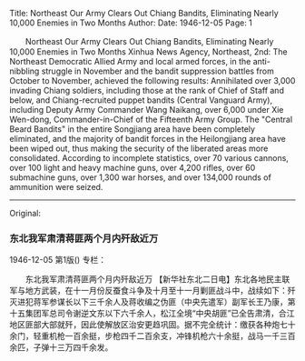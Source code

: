 Title: Northeast Our Army Clears Out Chiang Bandits, Eliminating Nearly 10,000 Enemies in Two Months
Author:
Date: 1946-12-05
Page: 1

　　Northeast Our Army Clears Out Chiang Bandits, Eliminating Nearly 10,000 Enemies in Two Months
Xinhua News Agency, Northeast, 2nd: The Northeast Democratic Allied Army and local armed forces, in the anti-nibbling struggle in November and the bandit suppression battles from October to November, achieved the following results: Annihilated over 3,000 invading Chiang soldiers, including those at the rank of Chief of Staff and below, and Chiang-recruited puppet bandits (Central Vanguard Army), including Deputy Army Commander Wang Naikang, over 6,000 under Xie Wen-dong, Commander-in-Chief of the Fifteenth Army Group. The "Central Beard Bandits" in the entire Songjiang area have been completely eliminated, and the majority of bandit forces in the Heilongjiang area have been wiped out, thus making the security of the liberated areas more consolidated. According to incomplete statistics, over 70 various cannons, over 100 light and heavy machine guns, over 4,200 rifles, over 60 submachine guns, over 1,300 war horses, and over 134,000 rounds of ammunition were seized.



<hr /> 

Original: 


### 东北我军肃清蒋匪两个月内歼敌近万

1946-12-05
第1版()
专栏：

　　东北我军肃清蒋匪两个月内歼敌近万
    【新华社东北二日电】东北各地民主联军与地方武装，在十一月份反蚕食斗争及十月至十一月剿匪战斗中，战续如下：歼灭进犯蒋军参谋长以下三千余人及蒋收编之伪匪（中央先遣军）副军长王乃康，第十五集团军总司令谢逆文东以下六千余人，松江全境“中央胡匪”已全告肃清，合江地区匪部大部就歼，因此使解放区治安更趋巩固。据不完全统计：缴获各种炮七十余门，轻重机枪一百余挺，步枪四千二百余支，冲锋机枪六十余挺，战马一千三百余匹，子弹十三万四千余发。

